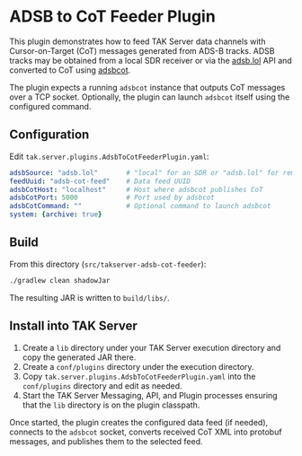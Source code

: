 # ADSB to CoT Feeder Plugin

This plugin demonstrates how to feed TAK Server data channels with Cursor-on-Target (CoT) messages generated from ADS-B tracks. ADSB tracks may be obtained from a local SDR receiver or via the [adsb.lol](https://adsb.lol) API and converted to CoT using [adsbcot](https://github.com/snstac/adsbcot).

The plugin expects a running `adsbcot` instance that outputs CoT messages over a TCP socket. Optionally, the plugin can launch `adsbcot` itself using the configured command.

## Configuration
Edit `tak.server.plugins.AdsbToCotFeederPlugin.yaml`:

```yaml
adsbSource: "adsb.lol"       # "local" for an SDR or "adsb.lol" for remote data
feedUuid: "adsb-cot-feed"    # Data feed UUID
adsbCotHost: "localhost"     # Host where adsbcot publishes CoT
adsbCotPort: 5000            # Port used by adsbcot
adsbCotCommand: ""           # Optional command to launch adsbcot
system: {archive: true}
```

## Build
From this directory (`src/takserver-adsb-cot-feeder`):

```bash
./gradlew clean shadowJar
```

The resulting JAR is written to `build/libs/`.

## Install into TAK Server
1. Create a `lib` directory under your TAK Server execution directory and copy the generated JAR there.
2. Create a `conf/plugins` directory under the execution directory.
3. Copy `tak.server.plugins.AdsbToCotFeederPlugin.yaml` into the `conf/plugins` directory and edit as needed.
4. Start the TAK Server Messaging, API, and Plugin processes ensuring that the `lib` directory is on the plugin classpath.

Once started, the plugin creates the configured data feed (if needed), connects to the `adsbcot` socket, converts received CoT XML into protobuf messages, and publishes them to the selected feed.
